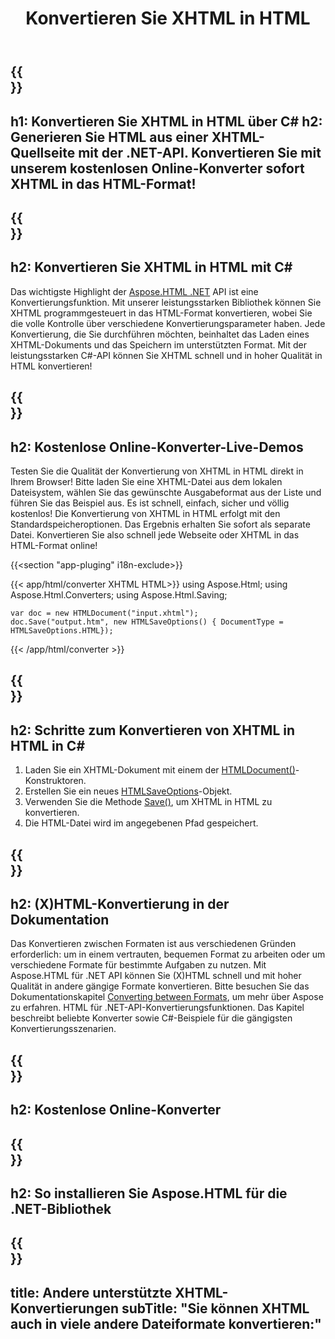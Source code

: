 ﻿---
translation: true
template: /templates/_template-conversion-child.md
title: Konvertieren Sie XHTML in HTML
description: Konvertieren Sie XHTML in HTML in C#. Probieren Sie kostenlos online XHTML to HTML Converter aus!
url: /net/conversion/xhtml-to-html/
family: html
platformtag: net
feature: conversion
informat: XHTML
outformat: HTML
otherformats: PDF XPS DOCX GIF JPEG PNG TIFF BMP MHTML MD
howto: howtoXHtmlHtml
---

{{<section banner>}}
---
h1: Konvertieren Sie XHTML in HTML über C#
h2: Generieren Sie HTML aus einer XHTML-Quellseite mit der .NET-API. Konvertieren Sie mit unserem kostenlosen Online-Konverter sofort XHTML in das HTML-Format!
---

{{<section overview>}}
---
h2: Konvertieren Sie XHTML in HTML mit C#
---

Das wichtigste Highlight der [Aspose.HTML .NET](https://products.aspose.com/html/net/) API ist eine Konvertierungsfunktion. Mit unserer leistungsstarken Bibliothek können Sie XHTML programmgesteuert in das HTML-Format konvertieren, wobei Sie die volle Kontrolle über verschiedene Konvertierungsparameter haben. Jede Konvertierung, die Sie durchführen möchten, beinhaltet das Laden eines XHTML-Dokuments und das Speichern im unterstützten Format. Mit der leistungsstarken C#-API können Sie XHTML schnell und in hoher Qualität in HTML konvertieren!

{{<section demos>}}
---
h2: Kostenlose Online-Konverter-Live-Demos
---

Testen Sie die Qualität der Konvertierung von XHTML in HTML direkt in Ihrem Browser! Bitte laden Sie eine XHTML-Datei aus dem lokalen Dateisystem, wählen Sie das gewünschte Ausgabeformat aus der Liste und führen Sie das Beispiel aus. Es ist schnell, einfach, sicher und völlig kostenlos! Die Konvertierung von XHTML in HTML erfolgt mit den Standardspeicheroptionen. Das Ergebnis erhalten Sie sofort als separate Datei. Konvertieren Sie also schnell jede Webseite oder XHTML in das HTML-Format online!

{{<section "app-pluging" i18n-exclude>}}

{{< app/html/converter XHTML HTML>}}
using Aspose.Html;
using Aspose.Html.Converters;
using Aspose.Html.Saving;

    var doc = new HTMLDocument("input.xhtml");
    doc.Save("output.htm", new HTMLSaveOptions() { DocumentType = HTMLSaveOptions.HTML});

{{< /app/html/converter >}}

{{<section steps>}}
---
h2: Schritte zum Konvertieren von XHTML in HTML in C#
---
1. Laden Sie ein XHTML-Dokument mit einem der [HTMLDocument()](https://reference.aspose.com/html/net/aspose.html/htmldocument/)-Konstruktoren.
1. Erstellen Sie ein neues [HTMLSaveOptions](https://reference.aspose.com/html/net/aspose.html.saving/htmlsaveoptions/)-Objekt.
1. Verwenden Sie die Methode [Save()](https://reference.aspose.com/html/net/aspose.html/htmldocument/save/), um XHTML in HTML zu konvertieren.
1. Die HTML-Datei wird im angegebenen Pfad gespeichert.

{{<section documentation>}}
---
h2: (X)HTML-Konvertierung in der Dokumentation
---

Das Konvertieren zwischen Formaten ist aus verschiedenen Gründen erforderlich: um in einem vertrauten, bequemen Format zu arbeiten oder um verschiedene Formate für bestimmte Aufgaben zu nutzen. Mit Aspose.HTML für .NET API können Sie (X)HTML schnell und mit hoher Qualität in andere gängige Formate konvertieren. Bitte besuchen Sie das Dokumentationskapitel <a href="https://docs.aspose.com/html/net/converting-between-formats/" target="_blank">Converting between Formats</a>, um mehr über Aspose zu erfahren. HTML für .NET-API-Konvertierungsfunktionen. Das Kapitel beschreibt beliebte Konverter sowie C#-Beispiele für die gängigsten Konvertierungsszenarien.

{{<section online-converters>}}
---
h2: Kostenlose Online-Konverter
---

{{<section get-started>}}
---
h2: So installieren Sie Aspose.HTML für die .NET-Bibliothek
---

{{<section other-conversions>}}
---
title: Andere unterstützte XHTML-Konvertierungen
subTitle: "Sie können XHTML auch in viele andere Dateiformate konvertieren:"
---